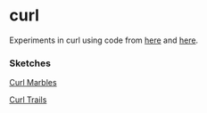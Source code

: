 # curl

Experiments in curl using code from [here](https://al-ro.github.io/projects/curl/) and [here](https://al-ro.github.io/projects/embers/).

### Sketches

[Curl Marbles](https://gkjohnson.github.io/three-sketches/curl/marble.html)

[Curl Trails](https://gkjohnson.github.io/three-sketches/curl/trails.html)


